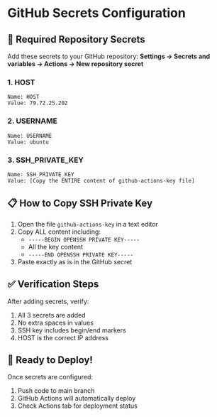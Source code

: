 # GitHub Secrets Configuration

## 🔐 Required Repository Secrets

Add these secrets to your GitHub repository:
**Settings → Secrets and variables → Actions → New repository secret**

### 1. HOST
```
Name: HOST
Value: 79.72.25.202
```

### 2. USERNAME
```
Name: USERNAME
Value: ubuntu
```

### 3. SSH_PRIVATE_KEY
```
Name: SSH_PRIVATE_KEY
Value: [Copy the ENTIRE content of github-actions-key file]
```

## 📋 How to Copy SSH Private Key

1. Open the file `github-actions-key` in a text editor
2. Copy ALL content including:
   - `-----BEGIN OPENSSH PRIVATE KEY-----`
   - All the key content
   - `-----END OPENSSH PRIVATE KEY-----`
3. Paste exactly as is in the GitHub secret

## ✅ Verification Steps

After adding secrets, verify:
1. All 3 secrets are added
2. No extra spaces in values
3. SSH key includes begin/end markers
4. HOST is the correct IP address

## 🚀 Ready to Deploy!

Once secrets are configured:
1. Push code to main branch
2. GitHub Actions will automatically deploy
3. Check Actions tab for deployment status
